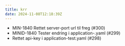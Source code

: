 ```yaml
---
title: krr
date: 2024-11-08T12:18:39Z
---
```

- MIN-1840 Rettet server-port  url til freg (#300)
- MINID-1840 Tester endring i application-.yaml (#299)
- Rettet api-key i application-test.yaml (#298)

